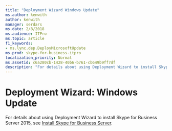 ```yaml
---
title: "Deployment Wizard Windows Update"
ms.author: kenwith
author: kenwith
manager: serdars
ms.date: 2/8/2018
ms.audience: ITPro
ms.topic: article
f1_keywords:
- ms.lync.dep.DeployMicrosoftUpdate
ms.prod: skype-for-business-itpro
localization_priority: Normal
ms.assetid: c6a280cb-1428-40b6-b761-cb649b9ff7df
description: "For details about using Deployment Wizard to install Skype for Business Server 2015, see Install Skype for Business Server 2015."
---
```


# Deployment Wizard: Windows Update
 
For details about using Deployment Wizard to install Skype for Business Server 2015, see [Install Skype for Business Server](../../../deploy/install/install.md).
  

